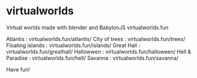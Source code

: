 # virtualworlds
Virtual worlds made with blender and BabylonJS
virtualworlds.fun

Atlantis  : virtualworlds.fun/atlantis/
City of trees : virtualworlds.fun/trees/
Floating islands : virtualworlds.fun/islands/
Great Hall : virtualworlds.fun/greathall/
Hallowwen : virtualworlds.fun/halloween/
Hell & Paradise : virtualworlds.fun/hell/
Savanna : virtualworlds.fun/savanna/

Have fun!

